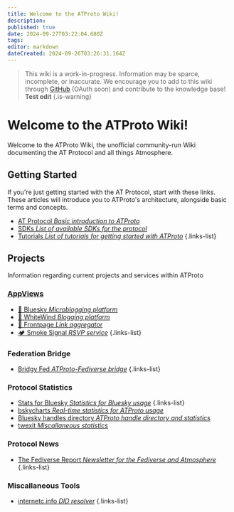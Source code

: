 ```yaml
---
title: Welcome to the ATProto Wiki!
description: 
published: true
date: 2024-09-27T03:22:04.680Z
tags: 
editor: markdown
dateCreated: 2024-09-26T03:26:31.164Z
---
```


> This wiki is a work-in-progress. Information may be sparce, incomplete, or inaccurate. We encourage you to add to this wiki through [GitHub](https://github.com/baldemoto/atproto-wiki-docs/) (OAuth soon) and contribute to the knowledge base! **Test edit**
{.is-warning}

# Welcome to the ATProto Wiki!
Welcome to the ATProto Wiki, the unofficial community-run Wiki documenting the AT Protocol and all things Atmosphere.

## Getting Started
If you're just getting started with the AT Protocol, start with these links. These articles will introduce you to ATProto's architecture, alongside basic terms and concepts.
- [AT Protocol *Basic introduction to ATProto*](/AT_Protocol)
- [SDKs *List of available SDKs for the protocol*](/AT_Protocol/SDKs)
- [Tutorials *List of tutorials for getting started with ATProto*](/Lists/Tutorials)
{.links-list}

## Projects
Information regarding current projects and services within ATProto

### [AppViews](/AT_Protocol/Core_Components/AppView)
- [🦋 Bluesky *Microblogging platform*](/Current_Projects/AppViews/Bluesky)
- [💨 WhiteWind *Blogging platform*](Current_Projects/AppViews/WhiteWind)
- [📰 Frontpage *Link aggregator*](Current_Projects/AppViews/Frontpage)
- [🏕️ Smoke Signal *RSVP service*](Current_Projects/AppViews/Smoke_Signal)
{.links-list}

### Federation Bridge
- [Bridgy Fed *ATProto-Fediverse bridge*](/Current_Projects/Bridgy_Fed)
{.links-list}

### Protocol Statistics
- [Stats for Bluesky *Statistics for Bluesky usage*](/Current_Projects/ATProto_Statistics/Stats_for_Bluesky)
{.links-list}
- [bskycharts *Real-time statistics for ATProto usage*](/Current_Projects/ATProto_Statistics/Stats_for_Bluesky)
- [Bluesky handles directory *ATProto handle directory and statistics*](Current_Projects/ATProto_Statistics/Stats_for_Bluesky)
- [twexit *Miscallaneous statistics*](/Current_Projects/Miscallaneous/twexit)

### Protocol News
- [The Fediverse Report *Newsletter for the Fediverse and Atmosphere*](/Current_Projects/Newsletters/The_Fediverse_Report)
{.links-list}

### Miscallaneous Tools
 - [internetc.info *DID resolver*](/Current_Projects/Miscallaneous/internetc_info)
 {.links-list}


